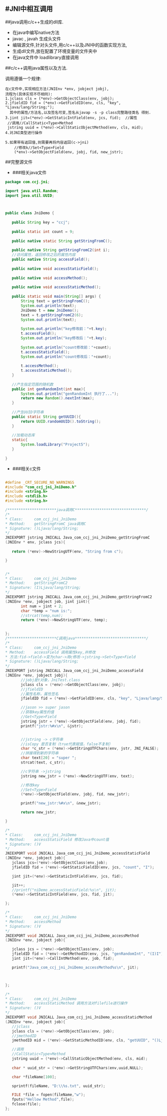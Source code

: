 
#JNI中相互调用
---
##java调用c/c++生成的dll库.

 -  在java中编写native方法
 -  javac  , javah  生成头文件
 -  编辑源文件,针对头文件,用c/c++以及JNI中的函数实现方法,  
 -  生成dll文件,放在配置了环境变量的文件夹中
 -  在java文件中 loadlibrary直接调用



##c/c++调用java属性以及方法.

   调用遵循一个规律:
    
    在c文件中,实现相应方法(JNIEnv *env, jobject jobj),
    流程为(具体实现不尽相同):
    1.jclass cls = (*env)->GetObjectClass(env, jobj);
    2.jfieldID fid = (*env)->GetFieldID(env, cls, "key", "Ljava/lang/String;");
      其中的属性/方法名,以及签名可变,签名从javap -s -p class完整路径类名 得到.
    3.jint jit=(*env)->GetStaticIntField(env, jcs, fid);  //属性
     //调用//CallStatic<Type>Method
     jstring uuid = (*env)->CallStaticObjectMethod(env, cls, mid);
    4.对JNI类型进行操作
    
    5.如果带有返回值,则需要再将内容返回(c->jni) 
        //修改k//Set<Type>Field 
        (*env)->SetObjectField(env, jobj, fid, new_jstr);
	
        

##完整源文件
 - ###相关java文件
 ```java
package com.ccj.jni;

import java.util.Random;
import java.util.UUID;



public class JniDemo {
    
	public String key = "ccj";
	
	public static int count = 9;
	
	public native static String getStringFromC();
	
	public native String getStringFromC2(int i);
	//访问属性，返回修改之后的属性内容
	public native String accessField();
	
	public native void accessStaticField();
	
	public native void accessMethod();
	
	public native void accessStaticMethod();
	
	public static void main(String[] args) {
		String text = getStringFromC();
		System.out.println(text);
		JniDemo t = new JniDemo();
		text = t.getStringFromC2(6);
		System.out.println(text);
		
		System.out.println("key修改前："+t.key);
		t.accessField();
		System.out.println("key修改后："+t.key);
		
		System.out.println("count修改前："+count);
		t.accessStaticField();
		System.out.println("count修改后："+count);
		
		t.accessMethod();
		t.accessStaticMethod();
	}
	
	//产生指定范围的随机数
	public int genRandomInt(int max){
		System.out.println("genRandomInt 执行了...");
		return new Random().nextInt(max); 
	}
	
	//产生UUID字符串
	public static String getUUID(){
		return UUID.randomUUID().toString();
	}
	
	//加载动态库
	static{	
		System.loadLibrary("Project5");
	}
	
}


```

 - ###相关c文件


 ```c

#define _CRT_SECURE_NO_WARNINGS
#include "com_ccj_jni_JniDemo.h"
#include <string.h>
#include <stdlib.h>
#include <string.h>

/**********************java调用C********************************/
/*
* Class:     com_ccj_jni_JniDemo
* Method:    getStringFromC java调用C
* Signature: ()Ljava/lang/String;
*/
JNIEXPORT jstring JNICALL Java_com_ccj_jni_JniDemo_getStringFromC
(JNIEnv * env, jclass jcs){
    
	return (*env)->NewStringUTF(env, "String from c");

}


/*
* Class:     com_ccj_jni_JniDemo
* Method:    getStringFromC2
* Signature: (I)Ljava/lang/String;
*/
JNIEXPORT jstring JNICALL Java_com_ccj_jni_JniDemo_getStringFromC2
(JNIEnv *env, jobject job, jint jint){
		int num = jint + 2;
		char *temp = "num is:";
		//strcat(temp,num);
		return (*env)->NewStringUTF(env, temp);
		

};
/**********************C调用java********************************/
/*
* Class:     com_ccj_jni_JniDemo
* Method:    accessField 调用属性key,并修改
* 方法:fid->field->变为char->用c修改->jstring->Set<Type>Field 
* Signature: ()Ljava/lang/String;
*/
JNIEXPORT jstring JNICALL Java_com_ccj_jni_JniDemo_accessField
(JNIEnv *env, jobject jobj){
		//jobj是t对象，JniTest.class
		jclass cls = (*env)->GetObjectClass(env, jobj);
		//jfieldID
		//属性名称，属性签名
		jfieldID fid = (*env)->GetFieldID(env, cls, "key", "Ljava/lang/String;");

		//jason >> super jason
		//获取key属性的值
		//Get<Type>Field
		jstring jstr = (*env)->GetObjectField(env, jobj, fid);
		printf("jstr:%#x\n", &jstr);


		//jstring -> c字符串
		//isCopy 是否复制（true代表赋值，false不复制）
		char *c_str = (*env)->GetStringUTFChars(env, jstr, JNI_FALSE);
		//拼接得到新的字符串
		char text[20] = "super ";
		strcat(text, c_str);

		//c字符串 ->jstring
		jstring new_jstr = (*env)->NewStringUTF(env, text);

		//修改key
		//Set<Type>Field
		(*env)->SetObjectField(env, jobj, fid, new_jstr);

		printf("new_jstr:%#x\n", &new_jstr);

		return new_jstr;

}

/*
* Class:     com_ccj_jni_JniDemo
* Method:    accessStaticField 修改Java中count值
* Signature: ()V
*/
JNIEXPORT void JNICALL Java_com_ccj_jni_JniDemo_accessStaticField
(JNIEnv *env, jobject job){
	jclass jcs=(*env)->GetObjectClass(env,job);
	jfieldID fid = (*env)->GetStaticFieldID(env, jcs, "count", "I");

	jint jit=(*env)->GetStaticIntField(env, jcs, fid);

	jit++;
	//printf("niDemo_accessStaticField:%s\n", jit);
	(*env)->SetStaticIntField(env, jcs, fid, jit);

};

/*
* Class:     com_ccj_jni_JniDemo
* Method:    accessMethod
* Signature: ()V
*/
JNIEXPORT void JNICALL Java_com_ccj_jni_JniDemo_accessMethod
(JNIEnv *env, jobject job){

	jclass jcs = (*env)->GetObjectClass(env, job);
	jfieldID fid = (*env)->GetMethodID(env, jcs, "genRandomInt", "(I)I");
	jint jit=(*env)->CallIntMethod(env, job, fid);

	printf("Java_com_ccj_jni_JniDemo_accessMethod%s\n", jit);



};

/*
* Class:     com_ccj_jni_JniDemo
* Method:    accessStaticMethod 调用方法对filefile进行操作
* Signature: ()V
*/
JNIEXPORT void JNICALL Java_com_ccj_jni_JniDemo_accessStaticMethod
(JNIEnv *env, jobject job){
	//jclass
	jclass cls = (*env)->GetObjectClass(env, job);
	//jmethodID	
	jmethodID mid = (*env)->GetStaticMethodID(env, cls, "getUUID", "()Ljava/lang/String;");

	//调用
	//CallStatic<Type>Method
	jstring uuid = (*env)->CallStaticObjectMethod(env, cls, mid);
	
	char * uuid_str = (*env)->GetStringUTFChars(env,uuid,NULL);

	char *fileName[100];

	sprintf(fileName, "D:\\%s.txt", uuid_str);

	FILE *file = fopen(fileName,"w");
	fputs("Hellow Method",file);
	fclose(file);
};


```
